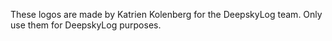 These logos are made by Katrien Kolenberg for the DeepskyLog team. Only use them for DeepskyLog purposes.
